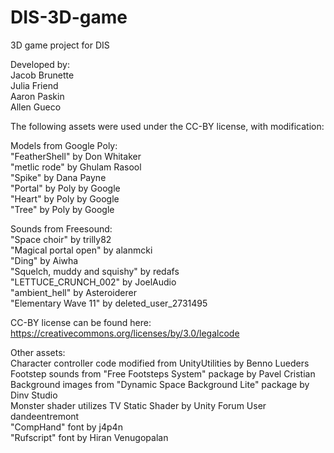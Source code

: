 # DIS-3D-game
3D game project for DIS

Developed by:  
Jacob Brunette  
Julia Friend  
Aaron Paskin  
Allen Gueco  

The following assets were used under the CC-BY license, with modification:  

Models from Google Poly:  
"FeatherShell" by Don Whitaker  
"metlic rode" by Ghulam Rasool  
"Spike" by Dana Payne  
"Portal" by Poly by Google  
"Heart" by Poly by Google  
"Tree" by Poly by Google  

Sounds from Freesound:  
"Space choir" by trilly82  
"Magical portal open" by alanmcki  
"Ding" by Aiwha  
"Squelch, muddy and squishy" by redafs  
"LETTUCE_CRUNCH_002" by JoelAudio  
"ambient_hell" by Asteroiderer  
"Elementary Wave 11" by deleted_user_2731495  

CC-BY license can be found here: https://creativecommons.org/licenses/by/3.0/legalcode  

Other assets:  
Character controller code modified from UnityUtilities by Benno Lueders  
Footstep sounds from "Free Footsteps System" package by Pavel Cristian  
Background images from "Dynamic Space Background Lite" package by Dinv Studio  
Monster shader utilizes TV Static Shader by Unity Forum User dandeentremont  
"CompHand" font by j4p4n  
"Rufscript" font by Hiran Venugopalan  
